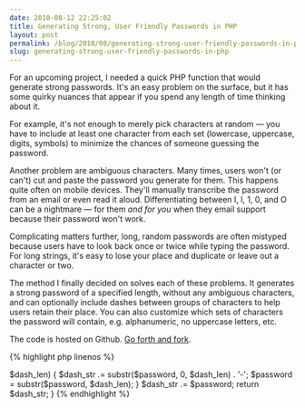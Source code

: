 ```yaml
---
date: 2010-08-12 22:25:02
title: Generating Strong, User Friendly Passwords in PHP
layout: post
permalink: /blog/2010/08/generating-strong-user-friendly-passwords-in-php/index.html
slug: generating-strong-user-friendly-passwords-in-php
---
```

For an upcoming project, I needed a quick PHP function that would generate strong passwords. It's an easy problem on the surface, but it has some quirky nuances that appear if you spend any length of time thinking about it.

For example, it's not enough to merely pick characters at random &mdash; you have to include at least one character from each set (lowercase, uppercase, digits, symbols) to minimize the chances of someone guessing the password.

Another problem are ambiguous characters. Many times, users won't (or can't) cut and paste the password you generate for them. This happens quite often on mobile devices. They'll manually transcribe the password from an email or even read it aloud. Differentiating between I, l, 1, 0, and O can be a nightmare &mdash; for them *and for you* when they email support because their password won't work.

Complicating matters further, long, random passwords are often mistyped because users have to look back once or twice while typing the password. For long strings, it's easy to lose your place and duplicate or leave out a character or two.

The method I finally decided on solves each of these problems. It generates a strong password of a specified length, without any ambiguous characters, and can optionally include dashes between groups of characters to help users retain their place. You can also customize which sets of characters the password will contain, e.g. alphanumeric, no uppercase letters, etc.

The code is hosted on Github. [Go forth and fork](http://gist.github.com/521810).

{% highlight php linenos %}
<?PHP
// Generates a strong password of N length containing at least one lower case letter,
// one uppercase letter, one digit, and one special character. The remaining characters
// in the password are chosen at random from those four sets.
//
// The available characters in each set are user friendly - there are no ambiguous
// characters such as i, l, 1, o, 0, etc. This, coupled with the $add_dashes option,
// makes it much easier for users to manually type or speak their passwords.
//
// Note: the $add_dashes option will increase the length of the password by
// floor(sqrt(N)) characters.

function generateStrongPassword($length = 9, $add_dashes = false, $available_sets = 'luds')
{
	$sets = array();
	if(strpos($available_sets, 'l') !== false)
		$sets[] = 'abcdefghjkmnpqrstuvwxyz';
	if(strpos($available_sets, 'u') !== false)
		$sets[] = 'ABCDEFGHJKMNPQRSTUVWXYZ';
	if(strpos($available_sets, 'd') !== false)
		$sets[] = '23456789';
	if(strpos($available_sets, 's') !== false)
		$sets[] = '!@#$%&*?';

	$all = '';
	$password = '';
	foreach($sets as $set)
	{
		$password .= $set[array_rand(str_split($set))];
		$all .= $set;
	}

	$all = str_split($all);
	for($i = 0; $i < $length - count($sets); $i++)
		$password .= $all[array_rand($all)];

	$password = str_shuffle($password);

	if(!$add_dashes)
		return $password;

	$dash_len = floor(sqrt($length));
	$dash_str = '';
	while(strlen($password) > $dash_len)
	{
		$dash_str .= substr($password, 0, $dash_len) . '-';
		$password = substr($password, $dash_len);
	}
	$dash_str .= $password;
	return $dash_str;
}
{% endhighlight %}
